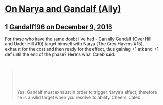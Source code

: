 # [On Narya and Gandalf (Ally)](https://community.fantasyflightgames.com/topic/236594-on-narya-and-gandalf-ally/)

## 1 [Gandalf196 on December 9, 2016](https://community.fantasyflightgames.com/topic/236594-on-narya-and-gandalf-ally/?do=findComment&comment=2534569)

For those who have the same doubt I've had - Can ally Gandalf (Over Hill and Under Hill #10) target himself with Narya (The Grey Havens #15), exhaust for the cost and then ready for the effect, thus gaining +1 atk and +1 def until the end of the phase? Here's what Caleb said:

 

>  
> 
>  
> 
> Yes. Gandalf must exhaust in order to trigger Narya’s effect, therefore he is a valid target when you resolve its ability.
> Cheers,
> Caleb

 

